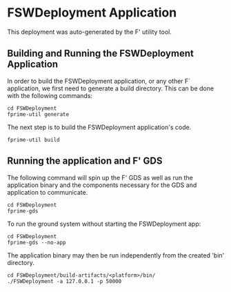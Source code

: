 # FSWDeployment Application

This deployment was auto-generated by the F' utility tool.

## Building and Running the FSWDeployment Application

In order to build the FSWDeployment application, or any other F´ application, we first need to generate a build directory. This can be done with the following commands:

```
cd FSWDeployment
fprime-util generate
```

The next step is to build the FSWDeployment application's code.
```
fprime-util build
```

## Running the application and F' GDS

The following command will spin up the F' GDS as well as run the application binary and the components necessary for the GDS and application to communicate.

```
cd FSWDeployment
fprime-gds
```

To run the ground system without starting the FSWDeployment app:
```
cd FSWDeployment
fprime-gds --no-app
```

The application binary may then be run independently from the created 'bin' directory.

```
cd FSWDeployment/build-artifacts/<platform>/bin/
./FSWDeployment -a 127.0.0.1 -p 50000
```
